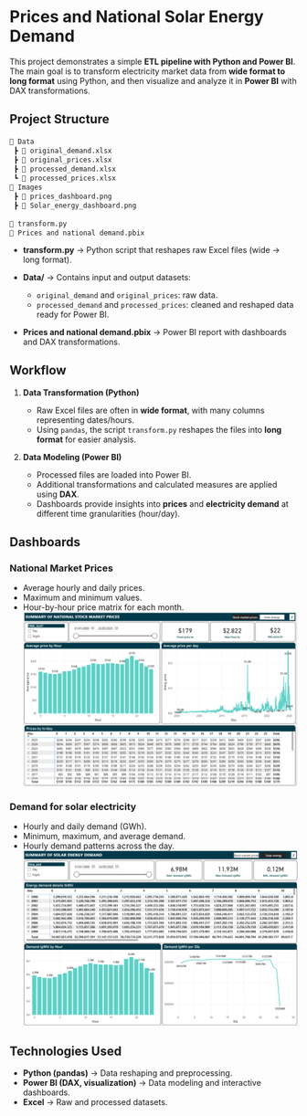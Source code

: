# Prices and National Solar Energy Demand

This project demonstrates a simple **ETL pipeline with Python and Power BI**. The main goal is to transform electricity market data from **wide format to long format** using Python, and then visualize and analyze it in **Power BI** with DAX transformations.

## Project Structure

```
📂 Data  
 ┣ 📄 original_demand.xlsx  
 ┣ 📄 original_prices.xlsx  
 ┣ 📄 processed_demand.xlsx  
 ┗ 📄 processed_prices.xlsx  
📂 Images
 ┣ 📄 prices_dashboard.png
 ┣ 📄 Solar_energy_dashboard.png

📄 transform.py  
📄 Prices and national demand.pbix  
```

* **transform.py** → Python script that reshapes raw Excel files (wide → long format).
* **Data/** → Contains input and output datasets:

  * `original_demand` and `original_prices`: raw data.
  * `processed_demand` and `processed_prices`: cleaned and reshaped data ready for Power BI.
* **Prices and national demand.pbix** → Power BI report with dashboards and DAX transformations.

## Workflow

1. **Data Transformation (Python)**

   * Raw Excel files are often in **wide format**, with many columns representing dates/hours.
   * Using `pandas`, the script `transform.py` reshapes the files into **long format** for easier analysis.

2. **Data Modeling (Power BI)**

   * Processed files are loaded into Power BI.
   * Additional transformations and calculated measures are applied using **DAX**.
   * Dashboards provide insights into **prices** and **electricity demand** at different time granularities (hour/day).

## Dashboards

### National Market Prices

* Average hourly and daily prices.
* Maximum and minimum values.
* Hour-by-hour price matrix for each month.
  ![Prices Dashboard](./images/prices_dashboard.png)

### Demand for solar electricity

* Hourly and daily demand (GWh).
* Minimum, maximum, and average demand.
* Hourly demand patterns across the day.
  ![Demand Dashboard](./Images/Solar_energy_dashboard.png)

## Technologies Used

* **Python (pandas)** → Data reshaping and preprocessing.
* **Power BI (DAX, visualization)** → Data modeling and interactive dashboards.
* **Excel** → Raw and processed datasets.



